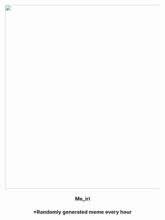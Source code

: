 <p align="center">
        <img src="https://i.redd.it/5hxjj85npar81.jpg" width="600" height="600">
        </p>
        <h3 align="center">Me_irl</h3>
        <h3 align="center">*Randomly generated meme every hour</h3>
    